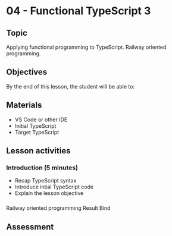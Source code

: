 # 04 - Functional TypeScript 3

## Topic

Applying functional programming to TypeScript. Railway oriented programming.

## Objectives

By the end of this lesson, the student will be able to:


## Materials

- VS Code or other IDE
- Initial TypeScript
- Target TypeScript

## Lesson activities

### Introduction (5 minutes)

- Recap TypeScript syntax
- Introduce intial TypeScript code
- Explain the lesson objective

### 

Railway oriented programming
Result
Bind

## Assessment

